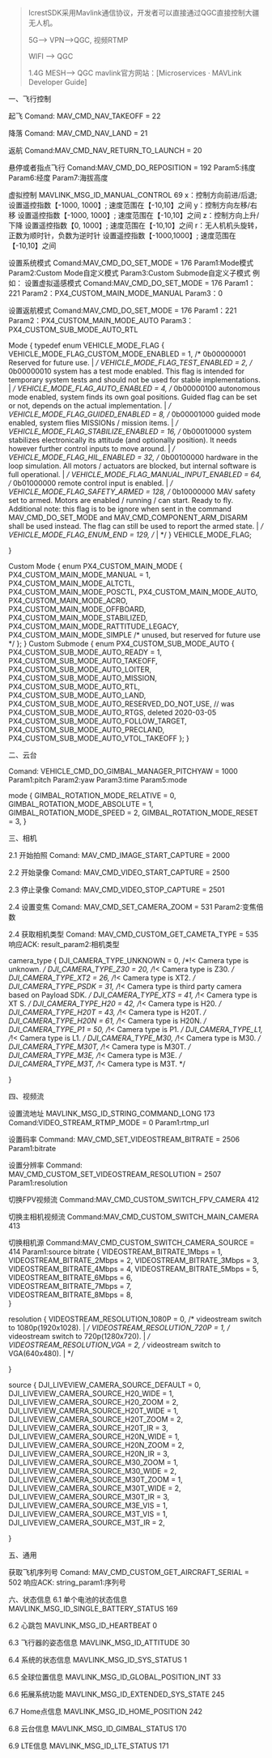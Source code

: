 >  IcrestSDK采用Mavlink通信协议，开发者可以直接通过QGC直接控制大疆无人机。
>
> 5G--> VPN-->QGC, 视频RTMP
>
> WIFI --> QGC
>
> 1.4G MESH--> QGC
mavlink官方网站：[Microservices · MAVLink Developer Guide]


一、飞行控制

起飞
Comand: MAV_CMD_NAV_TAKEOFF  =  22

降落
Comand: MAV_CMD_NAV_LAND  =  21

返航
Comand:MAV_CMD_NAV_RETURN_TO_LAUNCH  =  20

悬停或者指点飞行
Comand:MAV_CMD_DO_REPOSITION  =  192
Param5:纬度
Param6:经度
Param7:海拔高度

虚拟控制
MAVLINK_MSG_ID_MANUAL_CONTROL 69
x：控制方向前进/后退;  设置遥控指数【-1000, 1000】; 速度范围在【-10,10】之间
y：控制方向左移/右移  设置遥控指数【-1000, 1000】; 速度范围在【-10,10】之间
z：控制方向上升/下降   设置遥控指数【0, 1000】; 速度范围在【-10,10】之间
r：无人机机头旋转，正数为顺时针，负数为逆时针 设置遥控指数【-1000,1000】; 速度范围在【-10,10】之间


设置系统模式
Comand:MAV_CMD_DO_SET_MODE  =  176
Param1:Mode模式
Param2:Custom Mode自定义模式
Param3:Custom Submode自定义子模式
例如：
设置虚拟遥感模式
Comand:MAV_CMD_DO_SET_MODE  =  176
Param1：221
Param2：PX4_CUSTOM_MAIN_MODE_MANUAL
Param3：0

设置返航模式
Comand:MAV_CMD_DO_SET_MODE  =  176
Param1：221
Param2：PX4_CUSTOM_MAIN_MODE_AUTO
Param3：PX4_CUSTOM_SUB_MODE_AUTO_RTL



Mode
{
typedef enum VEHICLE_MODE_FLAG {
VEHICLE_MODE_FLAG_CUSTOM_MODE_ENABLED = 1, /* 0b00000001 Reserved for future use. | */
VEHICLE_MODE_FLAG_TEST_ENABLED = 2, /* 0b00000010 system has a test mode enabled. This flag is intended for temporary system tests and should not be used for stable implementations. | */
VEHICLE_MODE_FLAG_AUTO_ENABLED = 4, /* 0b00000100 autonomous mode enabled, system finds its own goal positions. Guided flag can be set or not, depends on the actual implementation. | */
VEHICLE_MODE_FLAG_GUIDED_ENABLED = 8, /* 0b00001000 guided mode enabled, system flies MISSIONs / mission items. | */
VEHICLE_MODE_FLAG_STABILIZE_ENABLED = 16, /* 0b00010000 system stabilizes electronically its attitude (and optionally position). It needs however further control inputs to move around. | */
VEHICLE_MODE_FLAG_HIL_ENABLED = 32, /* 0b00100000 hardware in the loop simulation. All motors / actuators are blocked, but internal software is full operational. | */
VEHICLE_MODE_FLAG_MANUAL_INPUT_ENABLED = 64, /* 0b01000000 remote control input is enabled. | */
VEHICLE_MODE_FLAG_SAFETY_ARMED = 128, /* 0b10000000 MAV safety set to armed. Motors are enabled / running / can start. Ready to fly. Additional note: this flag is to be ignore when sent in the command MAV_CMD_DO_SET_MODE and MAV_CMD_COMPONENT_ARM_DISARM shall be used instead. The flag can still be used to report the armed state. | */
VEHICLE_MODE_FLAG_ENUM_END = 129, /*  | */
} VEHICLE_MODE_FLAG;

}

Custom Mode
{
enum PX4_CUSTOM_MAIN_MODE {
PX4_CUSTOM_MAIN_MODE_MANUAL = 1,
PX4_CUSTOM_MAIN_MODE_ALTCTL,
PX4_CUSTOM_MAIN_MODE_POSCTL,
PX4_CUSTOM_MAIN_MODE_AUTO,
PX4_CUSTOM_MAIN_MODE_ACRO,
PX4_CUSTOM_MAIN_MODE_OFFBOARD,
PX4_CUSTOM_MAIN_MODE_STABILIZED,
PX4_CUSTOM_MAIN_MODE_RATTITUDE_LEGACY,
PX4_CUSTOM_MAIN_MODE_SIMPLE /* unused, but reserved for future use */
};
}
Custom Submode
{
enum PX4_CUSTOM_SUB_MODE_AUTO {
PX4_CUSTOM_SUB_MODE_AUTO_READY = 1,
PX4_CUSTOM_SUB_MODE_AUTO_TAKEOFF,
PX4_CUSTOM_SUB_MODE_AUTO_LOITER,
PX4_CUSTOM_SUB_MODE_AUTO_MISSION,
PX4_CUSTOM_SUB_MODE_AUTO_RTL,
PX4_CUSTOM_SUB_MODE_AUTO_LAND,
PX4_CUSTOM_SUB_MODE_AUTO_RESERVED_DO_NOT_USE, // was PX4_CUSTOM_SUB_MODE_AUTO_RTGS, deleted 2020-03-05
PX4_CUSTOM_SUB_MODE_AUTO_FOLLOW_TARGET,
PX4_CUSTOM_SUB_MODE_AUTO_PRECLAND,
PX4_CUSTOM_SUB_MODE_AUTO_VTOL_TAKEOFF
};
}

二、云台

Comand: VEHICLE_CMD_DO_GIMBAL_MANAGER_PITCHYAW  =  1000
Param1:pitch
Param2:yaw
Param3:time
Param5:mode

mode
{
GIMBAL_ROTATION_MODE_RELATIVE = 0,
GIMBAL_ROTATION_MODE_ABSOLUTE = 1,
GIMBAL_ROTATION_MODE_SPEED    = 2,
GIMBAL_ROTATION_MODE_RESET    = 3,
}

三、相机

2.1 开始拍照
Comand: MAV_CMD_IMAGE_START_CAPTURE  =  2000

2.2 开始录像
Comand: MAV_CMD_VIDEO_START_CAPTURE  =  2500

2.3 停止录像
Comand: MAV_CMD_VIDEO_STOP_CAPTURE  =  2501

2.4 设置变焦
Comand: MAV_CMD_SET_CAMERA_ZOOM  =  531
Param2:变焦倍数

2.4 获取相机类型
Comand: MAV_CMD_CUSTOM_GET_CAMETA_TYPE  =  535
响应ACK:
result_param2:相机类型

camera_type
{
DJI_CAMERA_TYPE_UNKNOWN = 0, /*!< Camera type is unknown. */
DJI_CAMERA_TYPE_Z30 = 20, /*!< Camera type is Z30. */
DJI_CAMERA_TYPE_XT2 = 26, /*!< Camera type is XT2. */
DJI_CAMERA_TYPE_PSDK = 31, /*!< Camera type is third party camera based on Payload SDK. */
DJI_CAMERA_TYPE_XTS = 41, /*!< Camera type is XT S. */
DJI_CAMERA_TYPE_H20 = 42, /*!< Camera type is H20. */
DJI_CAMERA_TYPE_H20T = 43, /*!< Camera type is H20T. */
DJI_CAMERA_TYPE_H20N = 61, /*!< Camera type is H20N. */
DJI_CAMERA_TYPE_P1 = 50, /*!< Camera type is P1. */
DJI_CAMERA_TYPE_L1, /*!< Camera type is L1. */
DJI_CAMERA_TYPE_M30, /*!< Camera type is M30. */
DJI_CAMERA_TYPE_M30T, /*!< Camera type is M30T. */
DJI_CAMERA_TYPE_M3E, /*!< Camera type is M3E. */
DJI_CAMERA_TYPE_M3T, /*!< Camera type is M3T. */

}

四、视频流

设置流地址
MAVLINK_MSG_ID_STRING_COMMAND_LONG 173
Comand:VIDEO_STREAM_RTMP_MODE  =  0
Param1:rtmp_url

设置码率
Command: MAV_CMD_SET_VIDEOSTREAM_BITRATE = 2506
Param1:bitrate


设置分辨率
Command: MAV_CMD_CUSTOM_SET_VIDEOSTREAM_RESOLUTION = 2507
Param1:resolution

切换FPV视频流
Command:MAV_CMD_CUSTOM_SWITCH_FPV_CAMERA  412

切换主相机视频流
Command:MAV_CMD_CUSTOM_SWITCH_MAIN_CAMERA  413

切换相机源
Command:MAV_CMD_CUSTOM_SWITCH_CAMERA_SOURCE = 414
Param1:source
bitrate
{
VIDEOSTREAM_BITRATE_1Mbps = 1,  
VIDEOSTREAM_BITRATE_2Mbps = 2,
VIDEOSTREAM_BITRATE_3Mbps = 3,
VIDEOSTREAM_BITRATE_4Mbps = 4,
VIDEOSTREAM_BITRATE_5Mbps = 5,
VIDEOSTREAM_BITRATE_6Mbps = 6,  
VIDEOSTREAM_BITRATE_7Mbps = 7,  
VIDEOSTREAM_BITRATE_8Mbps = 8,  
}


resolution
{
VIDEOSTREAM_RESOLUTION_1080P = 0, /* videostream switch to 1080p(1920x1028). | */
VIDEOSTREAM_RESOLUTION_720P = 1, /* videostream switch to 720p(1280x720). | */
VIDEOSTREAM_RESOLUTION_VGA = 2, /* videostream switch to VGA(640x480). | */

}

source
{
DJI_LIVEVIEW_CAMERA_SOURCE_DEFAULT = 0,
DJI_LIVEVIEW_CAMERA_SOURCE_H20_WIDE = 1,
DJI_LIVEVIEW_CAMERA_SOURCE_H20_ZOOM = 2,
DJI_LIVEVIEW_CAMERA_SOURCE_H20T_WIDE = 1,
DJI_LIVEVIEW_CAMERA_SOURCE_H20T_ZOOM = 2,
DJI_LIVEVIEW_CAMERA_SOURCE_H20T_IR = 3,
DJI_LIVEVIEW_CAMERA_SOURCE_H20N_WIDE = 1,
DJI_LIVEVIEW_CAMERA_SOURCE_H20N_ZOOM = 2,
DJI_LIVEVIEW_CAMERA_SOURCE_H20N_IR = 3,
DJI_LIVEVIEW_CAMERA_SOURCE_M30_ZOOM = 1,
DJI_LIVEVIEW_CAMERA_SOURCE_M30_WIDE = 2,
DJI_LIVEVIEW_CAMERA_SOURCE_M30T_ZOOM = 1,
DJI_LIVEVIEW_CAMERA_SOURCE_M30T_WIDE = 2,
DJI_LIVEVIEW_CAMERA_SOURCE_M30T_IR = 3,
DJI_LIVEVIEW_CAMERA_SOURCE_M3E_VIS = 1,
DJI_LIVEVIEW_CAMERA_SOURCE_M3T_VIS = 1,
DJI_LIVEVIEW_CAMERA_SOURCE_M3T_IR = 2,

}

五、通用

获取飞机序列号
Comand: MAV_CMD_CUSTOM_GET_AIRCRAFT_SERIAL  =  502
响应ACK:
string_param1:序列号








六、状态信息
6.1 单个电池的状态信息
MAVLINK_MSG_ID_SINGLE_BATTERY_STATUS   169

6.2 心跳包
MAVLINK_MSG_ID_HEARTBEAT   0

6.3 飞行器的姿态信息
MAVLINK_MSG_ID_ATTITUDE 30

6.4 系统的状态信息
MAVLINK_MSG_ID_SYS_STATUS 1

6.5 全球位置信息
MAVLINK_MSG_ID_GLOBAL_POSITION_INT 33

6.6 拓展系统功能
MAVLINK_MSG_ID_EXTENDED_SYS_STATE 245

6.7 Home点信息
MAVLINK_MSG_ID_HOME_POSITION 242

6.8 云台信息
MAVLINK_MSG_ID_GIMBAL_STATUS 170

6.9 LTE信息
MAVLINK_MSG_ID_LTE_STATUS 171

